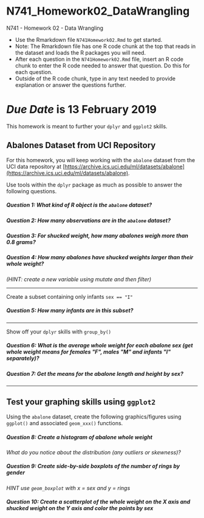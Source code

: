 # N741_Homework02_DataWrangling

N741 - Homework 02 - Data Wrangling

* Use the Rmarkdown file `N741Homework02.Rmd` to get started.
* Note: The Rmarkdown file has one R code chunk at the top that reads in the dataset and loads the R packages you will need.
* After each question in the `N741Homework02.Rmd` file, insert an R code chunk to enter the R code needed to answer that question. Do this for each question.
* Outside of the R code chunk, type in any text needed to provide explanation or answer the questions further.

# *Due Date* is 13 February 2019

This homework is meant to further your `dplyr` and `ggplot2` skills. 

## Abalones Dataset from UCI Repository

For this homework, you will keep working with the `abalone` dataset from the UCI data repository at [https://archive.ics.uci.edu/ml/datasets/abalone](https://archive.ics.uci.edu/ml/datasets/abalone).

Use tools within the `dplyr` package as much as possible to answer the following questions.

##### **Question 1:** What kind of R object is the `abalone` dataset?

##### **Question 2:** How many observations are in the `abalone` dataset?

##### **Question 3:** For shucked weight, how many abalones weigh more than 0.8 grams?

##### **Question 4:** How many abalones have shucked weights larger than their whole weight? 

_(HINT: create a new variable using mutate and then filter)_

---

Create a subset containing only infants `sex == "I"`

##### **Question 5:** How many infants are in this subset?

---

Show off your `dplyr` skills with `group_by()`

##### **Question 6:** What is the average whole weight for each abalone sex (get whole weight means for females "F", males "M" and infants "I" separately)?

##### **Question 7:** Get the means for the abalone length and height by sex?

----

## Test your graphing skills using `ggplot2`

Using the `abalone` dataset, create the following graphics/figures using `ggplot()` and associated `geom_xxx()` functions.

##### **Question 8:** Create a histogram of abalone whole weight 

_What do you notice about the distribution (any outliers or skewness)?_

##### **Question 9:** Create side-by-side boxplots of the number of rings by gender 

_HINT use `geom_boxplot` with x = sex and y = rings_ 

##### **Question 10:** Create a scatterplot of the whole weight on the X axis and shucked weight on the Y axis and color the points by sex

